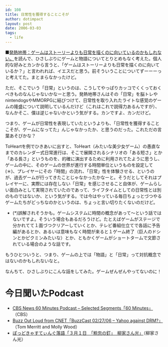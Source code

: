 ```yaml
---
id: 108
title: 日常性を獲得することこそが
author: dotimpact
layout: post
date: 2006-03-03
tags:
  - life
---
```

■[発熱地帯：ゲームはストーリーよりも日常を描くのに向いているのかもしれない。][1]を読んで、ひさしぶりにゲームと物語についてとりとめもなく考えた。個人的な好みとカンから言うと、「ゲームはストーリーよりも日常を描くのに向いているか？」と言われれば、イエスだと思う。前そういうことについてずーーーっと考えてた。まとまらなかったけど。

ただ、そこでいう「日常」というのは、こうしてやっぱりカッコでくくっておくべきものなんじゃないかなーと思う。発熱地帯さんはその「日常」を脳トレやnintendogsやMMORPGに結びつけて、日常性を取り入れたライトな感覚のゲームの隆盛について説明しているんだけど（これはこれで説得力あるんですが）、なんかそこ、僕は逆じゃないかという気がする。カンですよ、カンだけど。

つまり、ゲームが日常性を表現していたというよりも、「日常性を獲得することこそが、ゲームになってた」んじゃなかったか、と思うのだった。これただの言葉あそびかな？

ToHeartを例でひきあいに出すと、ToHeart（みたいな美少女ゲーム）の愚直なまでのカレンダー式日常進行は、そこで展開されるシナリオの「ある短さ」とか「ある長さ」というものを、的確に演出するために利用されてたように思うし、ゲームの中に、そのゲームの世界が進行する時間単位というものを設定して(＊)、プレイヤーにその「時間」の流れ、「日常」性を体験させる、というのが、過去ゲームが行ってきたことじゃなかったかなーと。そうだとしてそれはプレイヤーに、実際には存在しない「日常」を感じさせること自体が、ゲームらしい面白みとして実現されていたのであって、ライフタイムとしての日常性とは別のものではないか、という気がする。では今はやっている毎日ちょっとづつやるゲームたちがどっちなのかというのは、ちょっと言い切りたくないのだけど。

  * (*)誤解されそうかも。ゲームシステムに時間の概念があって〜という話ではないですよ。そういう場合もあるだろうけど。たとえばゲームがステージで分かれてて１面づつクリアーしていくとか、テレビ番組仕立てで各話に予告編があるとか、あるいは意味もなく時間が来ると１ゲーム終了（巨人のドシンとかピクミンみたいな）とか、ともかくゲームがショートタームで文節されている場合のような話です。

もうひとついうと、つまり、ゲームの上では「物語」と「日常」って対抗概念ではないのかもしれないなと。

なんちて、ひさしぶりにこんな話をしてみた。ゲームぜんぜんやってないのに！

# 今日聞いたPodcast

  * [CBS News 60 Minutes Podcast &#8211; Selected Segments「60 Minutes」][2]（CBS）
  * [Buzz Out Loud from CNET「BuzzCast 02/27/06 &#8211; Yahoo against DRM?」][3]（Tom Merritt and Molly Wood）
  * [ぽっどきゃすてぃんぐ落語「３月１日　「粗忽の釘」　柳家さん光」][4]（柳家さん光）

 [1]: http://amanoudume.s41.xrea.com/2006/03/post_169.html
 [2]: http://www.cbsnews.com/stories/2005/09/08/podcast_60min/main828230.shtml
 [3]: http://www.cnet.com/4520-11455_1-6333605-1.html?cnetfd.blog
 [4]: http://www.podcastjuice.jp/rakugo/2006/03/post_57a7.html
